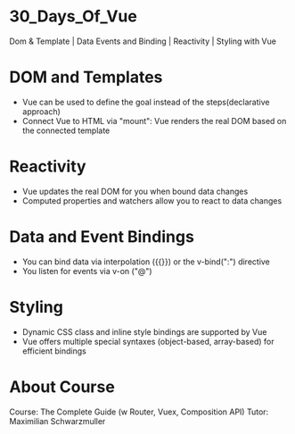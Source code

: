 # 30_Days_Of_Vue
Dom &amp; Template | Data Events and Binding | Reactivity | Styling with Vue

# DOM and Templates
* Vue can be used to define the goal instead of the steps(declarative approach)
* Connect Vue to HTML via "mount": Vue renders the real DOM based on the connected template

# Reactivity
* Vue updates the real DOM for you when bound data changes 
* Computed properties and watchers allow you to react to data changes

# Data and Event Bindings 
* You can bind data via interpolation ({{}}) or the v-bind(":") directive
* You listen for events via v-on ("@")

# Styling 
* Dynamic CSS class and inline style  bindings are supported by Vue
* Vue offers multiple special syntaxes (object-based, array-based) for efficient bindings





# About Course
Course: The Complete Guide (w Router, Vuex, Composition API)
Tutor: Maximilian  Schwarzmuller

